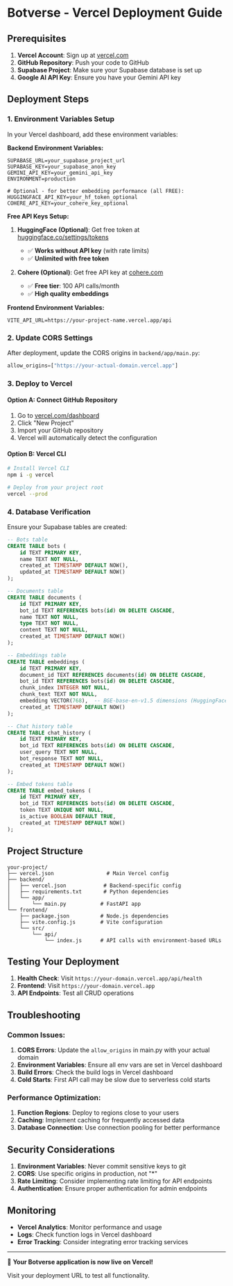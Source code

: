 # Botverse - Vercel Deployment Guide

## Prerequisites

1. **Vercel Account**: Sign up at [vercel.com](https://vercel.com)
2. **GitHub Repository**: Push your code to GitHub
3. **Supabase Project**: Make sure your Supabase database is set up
4. **Google AI API Key**: Ensure you have your Gemini API key

## Deployment Steps

### 1. Environment Variables Setup

In your Vercel dashboard, add these environment variables:

**Backend Environment Variables:**
```
SUPABASE_URL=your_supabase_project_url
SUPABASE_KEY=your_supabase_anon_key
GEMINI_API_KEY=your_gemini_api_key
ENVIRONMENT=production

# Optional - for better embedding performance (all FREE):
HUGGINGFACE_API_KEY=your_hf_token_optional
COHERE_API_KEY=your_cohere_key_optional
```

**Free API Keys Setup:**
1. **HuggingFace (Optional)**: Get free token at [huggingface.co/settings/tokens](https://huggingface.co/settings/tokens)
   - ✅ **Works without API key** (with rate limits)
   - ✅ **Unlimited with free token**
   
2. **Cohere (Optional)**: Get free API key at [cohere.com](https://cohere.com)
   - ✅ **Free tier**: 100 API calls/month
   - ✅ **High quality embeddings**

**Frontend Environment Variables:**
```
VITE_API_URL=https://your-project-name.vercel.app/api
```

### 2. Update CORS Settings

After deployment, update the CORS origins in `backend/app/main.py`:

```python
allow_origins=["https://your-actual-domain.vercel.app"]
```

### 3. Deploy to Vercel

#### Option A: Connect GitHub Repository
1. Go to [vercel.com/dashboard](https://vercel.com/dashboard)
2. Click "New Project"
3. Import your GitHub repository
4. Vercel will automatically detect the configuration

#### Option B: Vercel CLI
```bash
# Install Vercel CLI
npm i -g vercel

# Deploy from your project root
vercel --prod
```

### 4. Database Verification

Ensure your Supabase tables are created:

```sql
-- Bots table
CREATE TABLE bots (
    id TEXT PRIMARY KEY,
    name TEXT NOT NULL,
    created_at TIMESTAMP DEFAULT NOW(),
    updated_at TIMESTAMP DEFAULT NOW()
);

-- Documents table
CREATE TABLE documents (
    id TEXT PRIMARY KEY,
    bot_id TEXT REFERENCES bots(id) ON DELETE CASCADE,
    name TEXT NOT NULL,
    type TEXT NOT NULL,
    content TEXT NOT NULL,
    created_at TIMESTAMP DEFAULT NOW()
);

-- Embeddings table
CREATE TABLE embeddings (
    id TEXT PRIMARY KEY,
    document_id TEXT REFERENCES documents(id) ON DELETE CASCADE,
    bot_id TEXT REFERENCES bots(id) ON DELETE CASCADE,
    chunk_index INTEGER NOT NULL,
    chunk_text TEXT NOT NULL,
    embedding VECTOR(768),  -- BGE-base-en-v1.5 dimensions (HuggingFace)
    created_at TIMESTAMP DEFAULT NOW()
);

-- Chat history table
CREATE TABLE chat_history (
    id TEXT PRIMARY KEY,
    bot_id TEXT REFERENCES bots(id) ON DELETE CASCADE,
    user_query TEXT NOT NULL,
    bot_response TEXT NOT NULL,
    created_at TIMESTAMP DEFAULT NOW()
);

-- Embed tokens table
CREATE TABLE embed_tokens (
    id TEXT PRIMARY KEY,
    bot_id TEXT REFERENCES bots(id) ON DELETE CASCADE,
    token TEXT UNIQUE NOT NULL,
    is_active BOOLEAN DEFAULT TRUE,
    created_at TIMESTAMP DEFAULT NOW()
);
```

## Project Structure

```
your-project/
├── vercel.json                 # Main Vercel config
├── backend/
│   ├── vercel.json            # Backend-specific config
│   ├── requirements.txt       # Python dependencies
│   └── app/
│       └── main.py           # FastAPI app
└── frontend/
    ├── package.json          # Node.js dependencies
    ├── vite.config.js        # Vite configuration
    └── src/
        └── api/
            └── index.js      # API calls with environment-based URLs
```

## Testing Your Deployment

1. **Health Check**: Visit `https://your-domain.vercel.app/api/health`
2. **Frontend**: Visit `https://your-domain.vercel.app`
3. **API Endpoints**: Test all CRUD operations

## Troubleshooting

### Common Issues:

1. **CORS Errors**: Update the `allow_origins` in main.py with your actual domain
2. **Environment Variables**: Ensure all env vars are set in Vercel dashboard
3. **Build Errors**: Check the build logs in Vercel dashboard
4. **Cold Starts**: First API call may be slow due to serverless cold starts

### Performance Optimization:

1. **Function Regions**: Deploy to regions close to your users
2. **Caching**: Implement caching for frequently accessed data
3. **Database Connection**: Use connection pooling for better performance

## Security Considerations

1. **Environment Variables**: Never commit sensitive keys to git
2. **CORS**: Use specific origins in production, not "*"
3. **Rate Limiting**: Consider implementing rate limiting for API endpoints
4. **Authentication**: Ensure proper authentication for admin endpoints

## Monitoring

- **Vercel Analytics**: Monitor performance and usage
- **Logs**: Check function logs in Vercel dashboard
- **Error Tracking**: Consider integrating error tracking services

---

🎉 **Your Botverse application is now live on Vercel!**

Visit your deployment URL to test all functionality. 